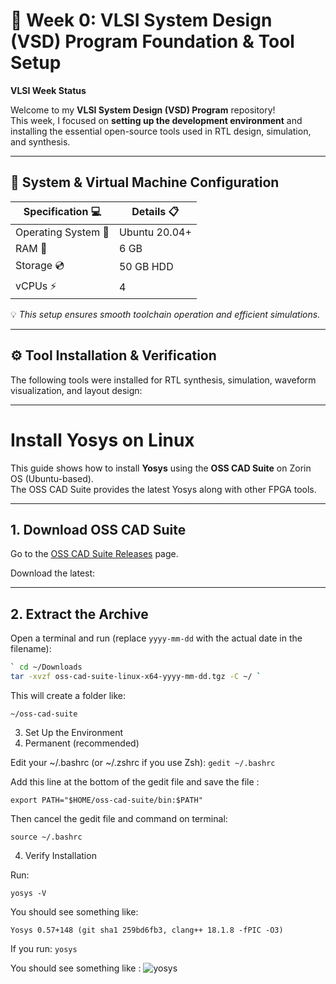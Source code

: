 # 🚀 Week 0: VLSI System Design (VSD) Program Foundation & Tool Setup  

**VLSI Week Status**  

Welcome to my **VLSI System Design (VSD) Program** repository!  
This week, I focused on **setting up the development environment** and installing the essential open-source tools used in RTL design, simulation, and synthesis.  

---

## 🎯 System & Virtual Machine Configuration  

| Specification 💻 | Details 📋 |
|------------------|------------|
| Operating System 🐧 | Ubuntu 20.04+ |
| RAM 💾 | 6 GB |
| Storage 💿 | 50 GB HDD |
| vCPUs ⚡ | 4 |

💡 *This setup ensures smooth toolchain operation and efficient simulations.*  

---

## ⚙️ Tool Installation & Verification  

The following tools were installed for RTL synthesis, simulation, waveform visualization, and layout design:  

---

# Install Yosys on Linux

This guide shows how to install **Yosys** using the **OSS CAD Suite** on Zorin OS (Ubuntu-based).  
The OSS CAD Suite provides the latest Yosys along with other FPGA tools.

---

## 1. Download OSS CAD Suite
Go to the [OSS CAD Suite Releases](https://github.com/YosysHQ/oss-cad-suite-build/releases) page.  

Download the latest:


---

## 2. Extract the Archive
Open a terminal and run (replace `yyyy-mm-dd` with the actual date in the filename):
```bash
` cd ~/Downloads
tar -xvzf oss-cad-suite-linux-x64-yyyy-mm-dd.tgz -C ~/ `
```
This will create a folder like:

`~/oss-cad-suite`

3. Set Up the Environment
4. Permanent (recommended)

Edit your ~/.bashrc (or ~/.zshrc if you use Zsh):
`gedit ~/.bashrc`

Add this line at the bottom of the gedit file and save the file  :

`export PATH="$HOME/oss-cad-suite/bin:$PATH"`


Then cancel the gedit file and command on terminal:

`source ~/.bashrc`

4. Verify Installation

Run:

`yosys -V`

You should see something like:

`Yosys 0.57+148 (git sha1 259bd6fb3, clang++ 18.1.8 -fPIC -O3)`

If you run:
`yosys`

You should see something like :
![yosys](week0/yosys.png)

